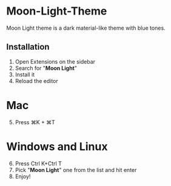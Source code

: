 # Moon-Light-Theme
Moon Light theme is a dark material-like theme with blue tones.
## Installation
 1. Open Extensions on the sidebar
 2. Search for "**Moon Light**"
 3. Install it
 4. Reload the editor
 # Mac
 5. Press ⌘K + ⌘T
 # Windows and Linux
 6. Press Ctrl K+Ctrl T
 7. Pick "**Moon Light**" one from the list and hit enter
 8. Enjoy!
 